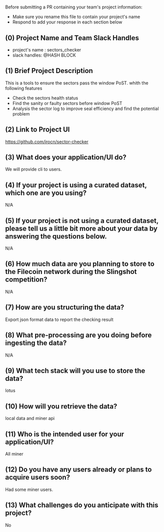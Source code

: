 # <Project Name>

Before submitting a PR containing your team's project information:
- Make sure you rename this file to contain your project's name
- Respond to add your response in each section below

## (0) Project Name and Team Slack Handles
- project's name : sectors_checker
- slack handles: @HASH BLOCK

## (1) Brief Project Description
This is a tools to ensure the sectors pass the window PoST. whith the following features
- Check the sectors health status
- Find the sanity or faulty sectors before window PoST
- Analysis the sector log to improve seal efficiency and find the potential problem

## (2) Link to Project UI

https://github.com/irocn/sector-checker

## (3) What does your application/UI do?
We will provide cli to users.

## (4) If your project is using a curated dataset, which one are you using?
N/A

## (5) If your project is not using a curated dataset, please tell us a little bit more about your data by answering the questions below.

N/A

## (6) How much data are you planning to store to the Filecoin network during the Slingshot competition?

N/A

## (7) How are you structuring the data?
Export json format data to report the checking result


## (8) What pre-processing are you doing before ingesting the data?
N/A

## (9)  What tech stack will you use to store the data?

lotus

## (10) How will you retrieve the data?
local data and miner api

## (11) Who is the intended user for your application/UI?

All miner

## (12) Do you have any users already or plans to acquire users soon?

Had some miner users.

## (13) What challenges do you anticipate with this project?
No
